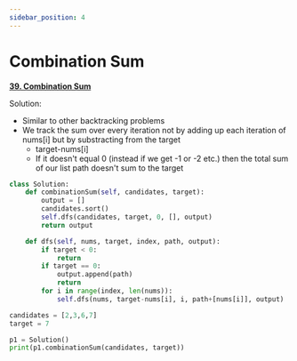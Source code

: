 ```yaml
---
sidebar_position: 4
---
```


# Combination Sum

**[39. Combination Sum](https://leetcode.com/problems/combination-sum/)**

Solution:
 - Similar to other backtracking problems
 - We track the sum over every iteration not by adding up each iteration of nums[i] but by substracting from the target
    - target-nums[i]
    - If it doesn't equal 0 (instead if we get -1 or -2 etc.) then the total sum of our list path doesn't sum to the target

```python title="Output: [[2,2,3], [7]]
class Solution:
    def combinationSum(self, candidates, target):
        output = []
        candidates.sort()
        self.dfs(candidates, target, 0, [], output)
        return output

    def dfs(self, nums, target, index, path, output):
        if target < 0:
            return
        if target == 0:
            output.append(path)
            return
        for i in range(index, len(nums)):
            self.dfs(nums, target-nums[i], i, path+[nums[i]], output)

candidates = [2,3,6,7]
target = 7

p1 = Solution()
print(p1.combinationSum(candidates, target))
```
